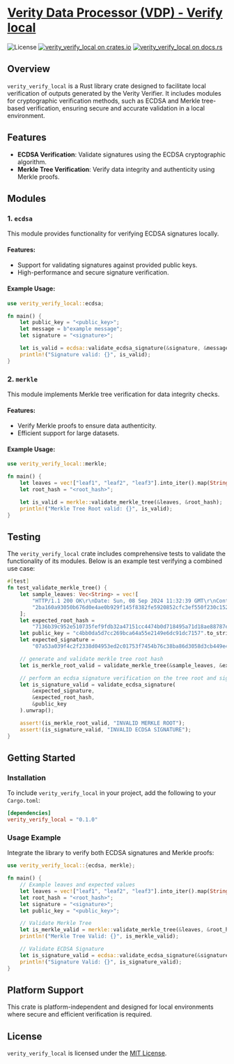 # [Verity Data Processor (VDP) - Verify local](https://github.com/usherlabs/verity-dp)

![License](https://img.shields.io/crates/l/verity-verify-local) [![verity_verify_local on crates.io](https://img.shields.io/crates/v/verity-verify-local)](https://crates.io/crates/verity-verify-local) [![verity_verify_local on docs.rs](https://docs.rs/verity_verify_local/badge.svg)](https://docs.rs/verity-verify-local)

## Overview
`verity_verify_local` is a Rust library crate designed to facilitate local verification of outputs generated by the Verity Verifier. It includes modules for cryptographic verification methods, such as ECDSA and Merkle tree-based verification, ensuring secure and accurate validation in a local environment.

## Features
- **ECDSA Verification**: Validate signatures using the ECDSA cryptographic algorithm.
- **Merkle Tree Verification**: Verify data integrity and authenticity using Merkle proofs.

## Modules

### 1. `ecdsa`
This module provides functionality for verifying ECDSA signatures locally.

#### Features:
- Support for validating signatures against provided public keys.
- High-performance and secure signature verification.

#### Example Usage:
```rust
use verity_verify_local::ecdsa;

fn main() {
    let public_key = "<public_key>";
    let message = b"example message";
    let signature = "<signature>";

    let is_valid = ecdsa::validate_ecdsa_signature(&signature, &message, &public_key).unwrap_or(false);
    println!("Signature valid: {}", is_valid);
}
```

### 2. `merkle`
This module implements Merkle tree verification for data integrity checks.

#### Features:
- Verify Merkle proofs to ensure data authenticity.
- Efficient support for large datasets.

#### Example Usage:
```rust
use verity_verify_local::merkle;

fn main() {
    let leaves = vec!["leaf1", "leaf2", "leaf3"].into_iter().map(String::from).collect::<Vec<_>>();
    let root_hash = "<root_hash>";

    let is_valid = merkle::validate_merkle_tree(&leaves, &root_hash);
    println!("Merkle Tree Root valid: {}", is_valid);
}
```

## Testing
The `verity_verify_local` crate includes comprehensive tests to validate the functionality of its modules. Below is an example test verifying a combined use case:

```rust
#[test]
fn test_validate_merkle_tree() {
    let sample_leaves: Vec<String> = vec![
        "HTTP/1.1 200 OK\r\nDate: Sun, 08 Sep 2024 11:32:39 GMT\r\nContent-Type: application/json; charset=utf-8\r\nContent-Length: 209\r\nConnection: close\r\nReport-To: {\"group\":\"heroku-nel\",\"max_age\":3600,\"endpoints\":[{\"url\":\"https://nel.heroku.com/reports?ts=1725782677&sid=e11707d5-02a7-43ef-b45e-2cf4d2036f7d&s=dxmGA3CFr3P4tKzR6kQOerpS%2FCNt3RMuKSMoJYDrIz0%3D\"}]}\r\nReporting-Endpoints: heroku-nel=https://nel.heroku.com/reports?ts=1725782677&sid=e11707d5-02a7-43ef-b45e-2cf4d2036f7d&s=dxmGA3CFr3P4tKzR6kQOerpS%2FCNt3RMuKSMoJYDrIz0%3D\r\nNel: {\"report_to\":\"heroku-nel\",\"max_age\":3600,\"success_fraction\":0.005,\"failure_fraction\":0.05,\"response_headers\":[\"Via\"]}\r\nX-Powered-By: Express\r\nX-Ratelimit-Limit: 1000\r\nX-Ratelimit-Remaining: 999\r\nX-Ratelimit-Reset: 1725782707\r\nVary: Origin, Accept-Encoding\r\nAccess-Control-Allow-Credentials: true\r\nCache-Control: max-age=43200\r\nPragma: no-cache\r\nExpires: -1\r\nX-Content-Type-Options: nosniff\r\nEtag: W/\"d1-AdCHAQW37rE37t8vXTeQZeKV7Cg\"\r\nVia: 1.1 vegur\r\nCF-Cache-Status: HIT\r\nAge: 12482\r\nAccept-Ranges: bytes\r\nServer: cloudflare\r\nCF-RAY: 8bfe9e828bc295f9-JNB\r\nalt-svc: h3=\":443\"; ma=86400\r\n\r\n{\n  \"userId\": 10,\n  \"id\": 98,\n  \"title\": \"laboriosam dolor voluptates\",\n  \"body\": \"doloremque ex facilis sit sint culpa\\nsoluta assumenda eligendi non ut eius\\nsequi ducimus vel quasi\\nveritatis est dolores\"\n}\n\nGET https://jsonplaceholder.typicode.com/posts/98 HTTP/1.1\r\nhost: jsonplaceholder.typicode.com\r\naccept: XXX\r\ncache-control: XXXXXXXX\r\nconnection: XXXXX\r\naccept-encoding: XXXXXXXX\r\n\r\n".to_string(),
        "2ba160a93050b676d0e4ae0b929f145f8382fe5920852cfc3ef550f230c1526a".to_string()
    ];
    let expected_root_hash =
        "7136b39c952e510735fef9fdb32a47151cc4474b0d718495a71d18ae88787eab".to_string();
    let public_key = "c4bb0da5d7cc269bca64a55e2149e6dc91dc7157".to_string();
    let expected_signature =
        "07a53a039f4c2f2338d04953ed2c01753f7454b76c38ba86d3058d3cb449e432673069fd5b7ac15916afeced3c0a7a74fe10679f0006f5a93764ef9cbe96c1db1c".to_string();

    // generate and validate merkle tree root hash
    let is_merkle_root_valid = validate_merkle_tree(&sample_leaves, &expected_root_hash);

    // perform an ecdsa signature verification on the tree root and signature
    let is_signature_valid = validate_ecdsa_signature(
        &expected_signature,
        &expected_root_hash,
        &public_key
    ).unwrap();

    assert!(is_merkle_root_valid, "INVALID MERKLE ROOT");
    assert!(is_signature_valid, "INVALID ECDSA SIGNATURE");
}
```

## Getting Started

### Installation
To include `verity_verify_local` in your project, add the following to your `Cargo.toml`:

```toml
[dependencies]
verity_verify_local = "0.1.0"
```

### Usage Example
Integrate the library to verify both ECDSA signatures and Merkle proofs:

```rust
use verity_verify_local::{ecdsa, merkle};

fn main() {
    // Example leaves and expected values
    let leaves = vec!["leaf1", "leaf2", "leaf3"].into_iter().map(String::from).collect::<Vec<_>>();
    let root_hash = "<root_hash>";
    let signature = "<signature>";
    let public_key = "<public_key>";

    // Validate Merkle Tree
    let is_merkle_valid = merkle::validate_merkle_tree(&leaves, &root_hash);
    println!("Merkle Tree Valid: {}", is_merkle_valid);

    // Validate ECDSA Signature
    let is_signature_valid = ecdsa::validate_ecdsa_signature(&signature, &root_hash, &public_key).unwrap_or(false);
    println!("Signature Valid: {}", is_signature_valid);
}
```

## Platform Support
This crate is platform-independent and designed for local environments where secure and efficient verification is required.

## License
`verity_verify_local` is licensed under the [MIT License](LICENSE).

